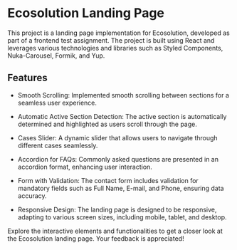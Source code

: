 # Ecosolution Landing Page

This project is a landing page implementation for Ecosolution, developed as part of a frontend test assignment. The project is built using React and leverages various technologies and libraries such as Styled Components, Nuka-Carousel, Formik, and Yup.

## Features

- Smooth Scrolling: Implemented smooth scrolling between sections for a seamless user experience.

- Automatic Active Section Detection: The active section is automatically determined and highlighted as users scroll through the page.

- Cases Slider: A dynamic slider that allows users to navigate through different cases seamlessly.

- Accordion for FAQs: Commonly asked questions are presented in an accordion format, enhancing user interaction.

- Form with Validation: The contact form includes validation for mandatory fields such as Full Name, E-mail, and Phone, ensuring data accuracy.

- Responsive Design: The landing page is designed to be responsive, adapting to various screen sizes, including mobile, tablet, and desktop.

Explore the interactive elements and functionalities to get a closer look at the Ecosolution landing page. Your feedback is appreciated!
